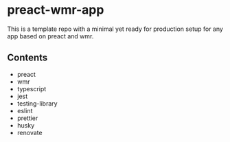 # preact-wmr-app

This is a template repo with a minimal yet ready for production setup for any app based on preact and wmr.

## Contents

- preact
- wmr
- typescript
- jest
- testing-library
- eslint
- prettier
- husky
- renovate